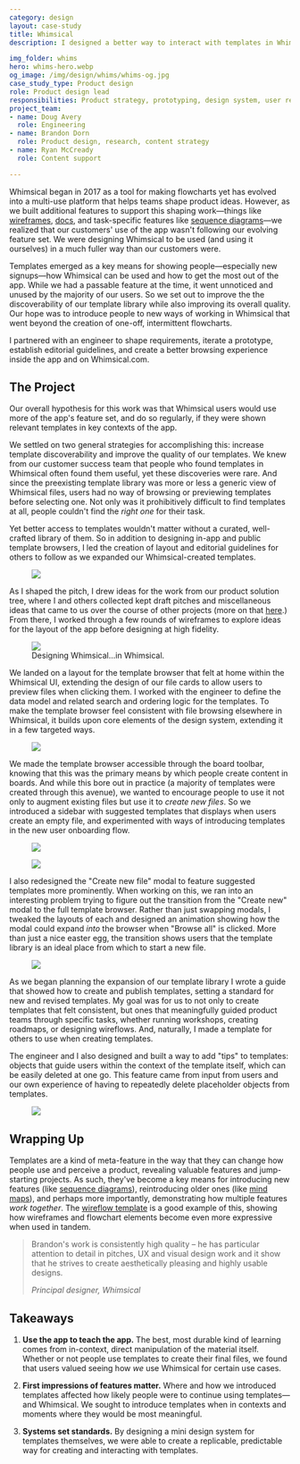 ```yaml
---
category: design
layout: case-study
title: Whimsical
description: I designed a better way to interact with templates in Whimsical, helping people get more out of the app for their unique needs

img_folder: whims
hero: whims-hero.webp
og_image: /img/design/whims/whims-og.jpg
case_study_type: Product design
role: Product design lead
responsibilities: Product strategy, prototyping, design system, user research
project_team:
- name: Doug Avery
  role: Engineering
- name: Brandon Dorn
  role: Product design, research, content strategy
- name: Ryan McCready
  role: Content support

---
```


Whimsical began in 2017 as a tool for making flowcharts yet has evolved into a multi-use platform that helps teams shape product ideas. However, as we built additional features to support this shaping work—things like <a href="https://whimsical.com/wireframes">wireframes</a>, <a href="https://whimsical.com/docs">docs</a>, and task-specific features like <a href="https://help.whimsical.com/article/732-sequence-diagrams">sequence diagrams</a>—we realized that our customers' use of the app wasn't following our evolving feature set. We were designing Whimsical to be used (and using it ourselves) in a much fuller way than our customers were.

Templates emerged as a key means for showing people—especially new signups—how Whimsical can be used and how to get the most out of the app. While we had a passable feature at the time, it went unnoticed and unused by the majority of our users. So we set out to improve the the discoverability of our template library while also improving its overall quality. Our hope was to introduce people to new ways of working in Whimsical that went beyond the creation of one-off, intermittent flowcharts.

I partnered with an engineer to shape requirements, iterate a prototype, establish editorial guidelines, and create a better browsing experience inside the app and on Whimsical.com.

<h2>The Project</h2>

Our overall hypothesis for this work was that Whimsical users would use more of the app's feature set, and do so regularly, if they were shown relevant templates in key contexts of the app.

We settled on two general strategies for accomplishing this: increase template discoverability and improve the quality of our templates. We knew from our customer success team that people who found templates in Whimsical often found them useful, yet these discoveries were rare. And since the preexisting template library was more or less a generic view of Whimsical files, users had no way of browsing or previewing templates before selecting one. Not only was it prohibitively difficult to find templates at all, people couldn't find the *right one* for their task.

Yet better access to templates wouldn't matter without a curated, well-crafted library of them. So in addition to designing in-app and public template browsers, I led the creation of layout and editorial guidelines for others to follow as we expanded our Whimsical-created templates.


<figure class="almost-body-width">
	<img src="/img/design/whims/whims-strategy-notes.webp">
</figure>

As I shaped the pitch, I drew ideas for the work from our product solution tree, where I and others collected kept draft pitches and miscellaneous ideas that came to us over the course of other projects (more on that [here](https://www.reforge.com/artifacts/growth-opportunity-solution-tree-at-whimsical).) From there, I worked through a few rounds of wireframes to explore ideas for the layout of the app before designing at high fidelity.

<figure class="almost-body-width">
	<img src="/img/design/whims/whims-template-wires.webp">
	<figcaption>Designing Whimsical...in Whimsical.</figcaption>
</figure>

We landed on a layout for the template browser that felt at home within the Whimsical UI, extending the design of our file cards to allow users to preview files when clicking them. I worked with the engineer to define the data model and related search and ordering logic for the templates. To make the template browser feel consistent with file browsing elsewhere in Whimsical, it builds upon core elements of the design system, extending it in a few targeted ways. 

<figure class="almost-body-width shadowed">
	<img src="/img/design/whims/whims-template-browser.gif">
</figure>

We made the template browser accessible through the board toolbar, knowing that this was the primary means by which people create content in boards. And while this bore out in practice (a majority of templates were created through this avenue), we wanted to encourage people to use it not only to augment existing files but use it to *create new files*. So we introduced a sidebar with suggested templates that displays when users create an empty file, and experimented with ways of introducing templates in the new user onboarding flow.

<div class="two-up-container">
	<figure>
		<img src="/img/design/whims/whims-board-empty-state.webp">
	</figure>
	<figure>
		<img src="/img/design/whims/whims-onboarding.webp">
	</figure>
</div>

I also redesigned the "Create new file" modal to feature suggested templates more prominently. When working on this, we ran into an interesting problem trying to figure out the transition from the "Create new" modal to the full template browser. Rather than just swapping modals, I tweaked the layouts of each and designed an animation showing how the modal could expand *into* the browser when "Browse all" is clicked. More than just a nice easter egg, the transition shows users that the template library is an ideal place from which to start a new file. 

<figure class="almost-body-width shadowed">
	<img src="/img/design/whims/whims-template-browser-transition.gif">
</figure>

As we began planning the expansion of our template library I wrote a guide that showed how to create and publish templates, setting a standard for new and revised templates. My goal was for us to not only to create templates that felt consistent, but ones that meaningfully guided product teams through specific tasks, whether running workshops, creating roadmaps, or designing wireflows. And, naturally, I made a template for others to use when creating templates.

The engineer and I also designed and built a way to add "tips" to templates: objects that guide users within the context of the template itself, which can be easily deleted at one go. This feature came from input from users and our own experience of having to repeatedly delete placeholder objects from templates.

<figure>
	<img src="/img/design/whims/whims-template-examples.webp">
</figure>

<h2>Wrapping Up</h2>

Templates are a kind of meta-feature in the way that they can change how people use and perceive a product, revealing valuable features and jump-starting projects. As such, they've become a key means for introducing new features (like [sequence diagrams](https://whimsical.com/templates/how-to-make-a-sequence-diagram)), reintroducing older ones (like [mind maps](https://whimsical.com/templates/how-to-make-a-mind-map-template)), and perhaps more importantly, demonstrating how multiple features *work together*. The [wireflow template](https://whimsical.com/templates/lo-fi-app-wireflow-template) is a good example of this, showing how wireframes and flowchart elements become even more expressive when used in tandem.

<blockquote>
	<p>Brandon's work is consistently high quality – he has particular attention to detail in pitches, UX and visual design work and it show that he strives to create aesthetically pleasing and highly usable designs.</p>
	<cite>Principal designer, Whimsical</cite>
</blockquote>

<div class="what-i-learned">
	<h2>Takeaways</h2>
	<ol class="learned-things">
		<li><p><b>Use the app to teach the app.</b> The best, most durable kind of learning comes from in-context, direct manipulation of the material itself. Whether or not people use templates to create their final files, we found that users valued seeing how <i>we</i> use Whimsical for certain use cases. </p></li>
		<li><p><b>First impressions of features matter.</b> Where and how we introduced templates affected how likely people were to continue using templates—and Whimsical. We sought to introduce templates when in contexts and moments where they would be most meaningful.</p></li>
		<li><p><b>Systems set standards.</b> By designing a mini design system for templates themselves, we were able to create a replicable, predictable way for creating and interacting with templates.</p></li>
	</ol>
</div>